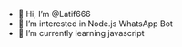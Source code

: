 - 👋 Hi, I’m @Latif666
- 👀 I’m interested in Node.js WhatsApp Bot
- 🌱 I’m currently learning javascript 
